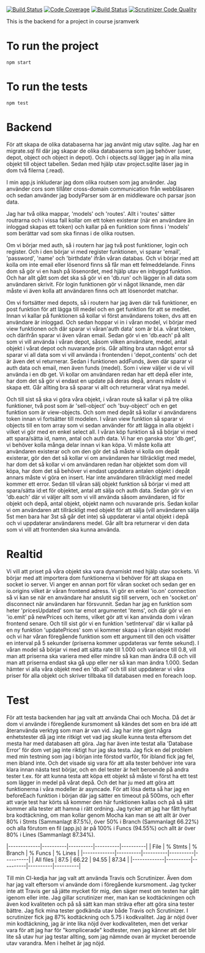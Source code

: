 [![Build Status](https://travis-ci.org/theEmelie/project-backend.svg?branch=master)](https://travis-ci.org/theEmelie/project-backend)
[![Code Coverage](https://scrutinizer-ci.com/g/theEmelie/project-backend/badges/coverage.png?b=master)](https://scrutinizer-ci.com/g/theEmelie/project-backend/?branch=master)
[![Build Status](https://scrutinizer-ci.com/g/theEmelie/project-backend/badges/build.png?b=master)](https://scrutinizer-ci.com/g/theEmelie/project-backend/build-status/master)
[![Scrutinizer Code Quality](https://scrutinizer-ci.com/g/theEmelie/project-backend/badges/quality-score.png?b=master)](https://scrutinizer-ci.com/g/theEmelie/project-backend/?branch=master)

This is the backend for a project in course jsramverk

To run the project
======================
`npm start`

To run the tests
======================
`npm test`



Backend
======================
För att skapa de olika databaserna har jag använt mig utav sqlite. Jag har en migrate.sql fil där jag skapar de olika databaserna som jag
behöver (user, depot, object och object in depot). Och i objects.sql lägger jag in alla mina objekt till object tabellen. Sedan med hjälp utav project.sqlite läser jag in dom två filerna (.read).

I min app.js inkluderar jag dom olika routsen som jag använder. Jag använder cors som tillåter cross-domain communication från webbläsaren och sedan använder jag bodyParser som är en middleware och parsar json data.

Jag har två olika mappar, 'models' och 'routes'. Allt i 'routes' sätter routrarna och i vissa fall kollar om ett token existerar (när en användare än inloggad skapas ett token) och kallar på en funktion som finns i 'models' som berättar vad som ska finnas i de olika routsen.

Om vi börjar med auth, så i routern har jag två post funktioner, login och register. Och i den börjar vi med register funktionen, vi sparar 'email', 'password', 'name' och 'birthdate' ifrån våran databas. Och vi börjar med att kolla om inte email eller lösenord finns så får man ett felmeddelande. Finns dom så gör vi en hash på lösenordet, med hjälp utav en inbyggd funktion. Och har allt gått som det ska så gör vi en 'db.run' och lägger in all data som användaren skrivit. För login funktionen gör vi något liknande, men där måste vi även kolla att användaren finns och att lösenordet matchar.

Om vi fortsätter med depots, så i routern har jag även där två funktioner, en post funktion för att lägga till medel och en get funktion för att se medlet. Innan vi kallar på funktionen så kollar vi först användarens token, dvs att en användare är inloggad. Och sedan hoppar vi in i våran model, vi börjar med view funktionen och där sparar vi våran'auth data' som är bl.a. vårat token, och därifrån sparar vi även våran email. Sedan gör vi en 'db.each' på allt som vi vill använda i våran depot, såsom vilken användare, medel, antal objekt i vårat depot och nuvarande pris. Går allting bra utan något error så sparar vi all data som vi vill använda i frontenden i 'depot_contents' och det är även det vi returnerar. Sedan i funktionen addFunds, även där sparar vi auth data och email, men även funds (medel). Som i view väljer vi de vi vill använda i en db get. Vi kollar om användaren redan har ett depå eller inte, har dom det så gör vi endast en update på deras depå, annars måste vi skapa ett. Går allting bra så sparar vi allt och returnerar vårat nya medel.

Och till sist så ska vi göra våra objekt, i våran route så kallar vi på tre olika funktioner, två post som är 'sell-object' och 'buy-object' och en get funktion som är view-objects. Och som med depåt så kollar vi användarens token innan vi fortsätter till modelen. I våran view funktion så sparar vi objects till en tom array som vi sedan använder för att lägga in alla objekt i vilket vi gör med en enkel select all. I våran köp funktion så så börjar vi med att spara/sätta id, namn, antal och auth data. Vi har en ganska stor 'db.get', vi behöver kolla många delar innan vi kan köpa. Vi måste kolla att användaren existerar och om den gör det så måste vi kolla om depåt existerar, gör den det så kollar vi om användaren har tillräckligt med medel, har dom det så kollar vi om användaren redan har objektet som dom vill köpa, har dom det så behöver vi endast uppdatera antalen objekt i depåt annars måste vi göra en insert. Har inte användaren tillräckligt med medel kommer ett error. Sedan till våran sälj objekt funktion så börjar vi med att spara/sätta id:et för objektet, antal att sälja och auth data. Sedan gör vi en 'db.each' där vi väljer allt som vi vill använda såsom användaren, id för objekt och depå, antal objekt, objekt namn och nuvarande pris. Sedan kollar vi om användaren att tillräckligt med objekt för att sälja (vill användaren sälja 5st men bara har 3st så går det inte) så uppdaterar vi antal objekt i depå och vi uppdaterar användarens medel. Går allt bra returnerar vi den data som vi vill att frontenden ska kunna använda.

Realtid
======================
Vi vill att priset på våra objekt ska vara dynamiskt med hjälp utav sockets.
Vi börjar med att importera dom funktionerna vi behöver för att skapa en socket io server. Vi anger en annan port för våran socket och sedan ger en io.origins vilket är våran frontend adress. Vi gör en enkel 'io.on' connection så vi kan se när en användare har anslutit sig till servern, och en 'socket.on' disconnect när användaren har försvunnit. Sedan har jag en funktion som heter 'pricesUpdated' som tar emot argumentet 'items', och där gör vi en 'io.emit' på newPrices och items, vilket gör att vi kan använda dom i våran frontend senare. Och till sist gör vi en funktion 'setInterval' där vi kallar på en ny funktion 'updatePrices' som vi kommer skapa i våran objekt model och vi har våran föregående funktion som ett argument till den och visätter en interval på 5 sekunder (priserna kommer uppdateras var femte sekund). I våran model så börjar vi med att sätta rate till 1.000 och variance till 0.8, vill man att priserna ska variera med eller mindre så kan man ändra 0.8 och vill man att priserna endast ska gå upp eller ner så kan man ändra 1.000. Sedan hämter vi alla våra objekt med en 'db.all' och till sist uppdaterar vi våra priser för alla objekt och skriver tillbaka till databasen med en foreach loop.

Test
======================
För att testa backenden har jag valt att använda Chai och Mocha. Då det är dom vi använde i föregående kursmoment så kändes det som en bra idé att återanvända verktyg som man är van vid. Jag har inte gjort några enhetstester då jag inte ritkigt vet vad jag skulle kunna testa eftersom det mesta har med databasen att göra. Jag har även inte testat alla 'Database Error' för dom vet jag inte riktigt hur jag ska testa. Jag fick en del problem med min testning som jag i början inte förstod varför, för ibland fick jag fel, men ibland inte. Och det visade sig vara för att alla tester behöver inte vara klara innan nästa test börjar, och en del tester är helt beroende på andra tester t.ex. för att kunna testa att köpa ett objekt så måste vi först ha ett test som lägger in medel på vårat depå. Och det har ju med att göra att funktionerna i våra modeller är asyncade. För att lösa detta så har jag en beforeEach funktion i början där jag sätter en timeout på 500ms, och efter att varje test har körts så kommer den här funktionen kallas och på så sätt kommer alla tester att hamna i rätt ordning. Jag tycker att jag har fått hyfsat bra kodtäckning, om man kollar genom Mocha kan man se att allt är över 80% i Stmts (Sammanlagt 87.5%), över 50% i Branch (Sammanlagt 66.22%) och alla förutom en fil (app.js) är på 100% i Funcs (94.55%) och allt är över 80% i Lines (Sammanlagt 87.34%).

|-------------|----------|----------|----------|----------|
| File        |  % Stmts | % Branch |  % Funcs |  % Lines |
|-------------|----------|----------|----------|----------|
| All files   |     87.5 |    66.22 |    94.55 |    87.34 |
|-------------|----------|----------|----------|----------|

Till min CI-kedja har jag valt att använda Travis och Scrutinizer. Även dom har jag valt eftersom vi använde dom i föregående kursmoment.
Jag tycker inte att Travis ger så jätte mycket för mig, den säger mest om testen har gått igenom eller inte. Jag gillar scrutinizer mer, man kan se kodtäckningen och även kod kvaliteten och på så sätt kan man sträva efter att göra sina tester bättre. Jag fick mina tester godkända utav både Travis och Scrutinizer. I scrutinizer fick jag 87% kodtäckning och 5.75 i kodkvalitet. Jag är nöjd över min kodtäckning, jag är inte lika nöjd över kodkvaliteten, men det verkar vara för att jag har för "komplicerade" kodtester, men jag känner att det blir lite så utav hur jag testar allting, som jag nämnde ovan är mycket beroende utav varandra. Men i helhet är jag nöjd.
